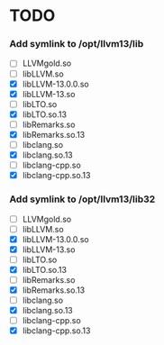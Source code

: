 # TODO

### Add symlink to /opt/llvm13/lib

- [ ] LLVMgold.so
- [ ] libLLVM.so
- [x] libLLVM-13.0.0.so
- [x] libLLVM-13.so
- [ ] libLTO.so
- [x] libLTO.so.13
- [ ] libRemarks.so
- [x] libRemarks.so.13
- [ ] libclang.so
- [x] libclang.so.13
- [ ] libclang-cpp.so
- [x] libclang-cpp.so.13

### Add symlink to /opt/llvm13/lib32

- [ ] LLVMgold.so
- [ ] libLLVM.so
- [x] libLLVM-13.0.0.so
- [x] libLLVM-13.so
- [ ] libLTO.so
- [x] libLTO.so.13
- [ ] libRemarks.so
- [x] libRemarks.so.13
- [ ] libclang.so
- [x] libclang.so.13
- [ ] libclang-cpp.so
- [x] libclang-cpp.so.13
